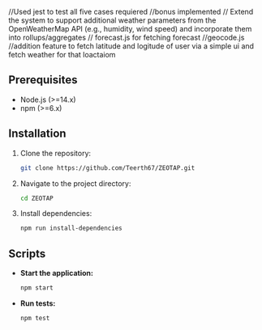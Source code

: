 
//Used jest to test all five cases requiered
//bonus implemented
// Extend the system to support additional weather parameters from the OpenWeatherMap API (e.g., humidity, wind speed) and incorporate them into rollups/aggregates
// forecast.js for fetching forecast
//geocode.js //addition feature to fetch latitude and logitude of user via a simple ui and fetch weather for that loactaiom

## Prerequisites

- Node.js (>=14.x)
- npm (>=6.x)

## Installation

1. Clone the repository:
    ```sh
    git clone https://github.com/Teerth67/ZEOTAP.git
    ```

2. Navigate to the project directory:
    ```sh
    cd ZEOTAP
    ```

3. Install dependencies:
    ```sh
    npm run install-dependencies
    ```

## Scripts

- **Start the application:**
    ```sh
    npm start
    ```

- **Run tests:**
    ```sh
    npm test
    ```
